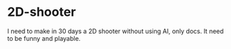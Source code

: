 # 2D-shooter
I need to make in 30 days a 2D shooter without using AI, only docs. It need to be funny and playable.
